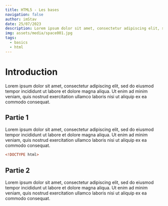 ```yaml
---
title: HTML5 - Les bases
navigation: false
author: imStav
date: 25/07/2023
description: Lorem ipsum dolor sit amet, consectetur adipiscing elit, sed do eiusmod tempor incididunt ut labore et dolore magna aliqua
img: assets/media/space001.jpg
tags:
  - basics
  - html
---
```


# Introduction

Lorem ipsum dolor sit amet, consectetur adipiscing elit, sed do eiusmod tempor incididunt ut labore et dolore magna aliqua. Ut enim ad minim veniam, quis nostrud exercitation ullamco laboris nisi ut aliquip ex ea commodo consequat.

## Partie 1

Lorem ipsum dolor sit amet, consectetur adipiscing elit, sed do eiusmod tempor incididunt ut labore et dolore magna aliqua. Ut enim ad minim veniam, quis nostrud exercitation ullamco laboris nisi ut aliquip ex ea commodo consequat.

```html
<!DOCTYPE html>
```

## Partie 2

Lorem ipsum dolor sit amet, consectetur adipiscing elit, sed do eiusmod tempor incididunt ut labore et dolore magna aliqua. Ut enim ad minim veniam, quis nostrud exercitation ullamco laboris nisi ut aliquip ex ea commodo consequat.